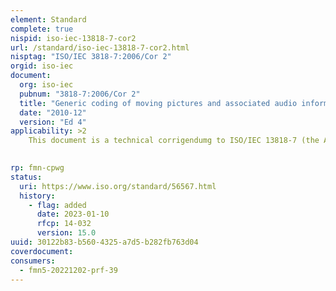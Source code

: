 ```yaml
---
element: Standard
complete: true
nispid: iso-iec-13818-7-cor2
url: /standard/iso-iec-13818-7-cor2.html
nisptag: "ISO/IEC 3818-7:2006/Cor 2"
orgid: iso-iec
document:
  org: iso-iec
  pubnum: "3818-7:2006/Cor 2"
  title: "Generic coding of moving pictures and associated audio information — Part 7: Advanced Audio Coding (AAC) — Technical Corrigendum 2"
  date: "2010-12"
  version: "Ed 4"
applicability: >2
    This document is a technical corrigendumg to ISO/IEC 13818-7 (the Advanced Audio Codec).

  
rp: fmn-cpwg
status:
  uri: https://www.iso.org/standard/56567.html
  history: 
    - flag: added
      date: 2023-01-10
      rfcp: 14-032
      version: 15.0
uuid: 30122b83-b560-4325-a7d5-b282fb763d04
coverdocument:
consumers:
  - fmn5-20221202-prf-39
---
```

